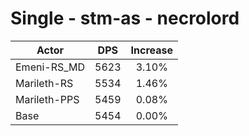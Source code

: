 # Single - stm-as - necrolord
| Actor | DPS | Increase |
|---|:---:|:---:|
|Emeni-RS_MD|5623|3.10%|
|Marileth-RS|5534|1.46%|
|Marileth-PPS|5459|0.08%|
|Base|5454|0.00%|
